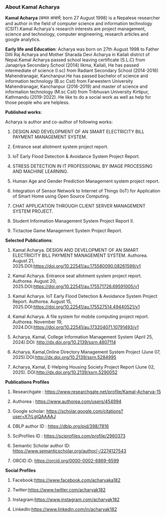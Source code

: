 <h3> About Kamal Acharya</h3>
<b>Kamal Acharya</b> (कमल आचार्य; born 27 August 1998) is a Nepalese researcher and author in the field of computer science and information technology (CSIT).Kamal Acharya's research interests are project management, science and technology, computer engineering, research articles and google analytics.

<b>Early life and Education</b>: Acharya was born on 27th August 1998 to Father Dilli Raj Acharya and Mother Sharada Devi Acharya in Kailali district of Nepal.Kamal Acharya passed school leaving certificate (S.L.C) from Janapriya Secondary School (2014) likma, Kailali, He has passed intermediate of science (I.sc) from Radiant Secondary School (2014-2016) Mahendranagar, Kanchanpur.He has passed bachelor of science and information technology (B.sc Csit) from Farwestern University Mahendranagar, Kanchanpur (2016-2019) and master of science and information technology (M.sc Csit) from Tribhuvan University Kirtipur, Kathmandu (2019-2022). He like to do a social work as well as help for those people who are helpless.

<b>Published works</b>:

Acharya is author and co-author of following works:

1. DESIGN AND DEVELOPMENT OF AN SMART ELECTRICITY BILL PAYMENT MANAGEMENT SYSTEM.

2. Entrance seat allotment system project report.

3. IoT Early Flood Detection & Avoidance System Project Report.

4. STRESS DETECTION IN IT PROFESSIONAL BY IMAGE PROCESSING AND MACHINE LEARNING.

5. Human Age and Gender Prediction Management system project report.

6. Integration of Sensor Network to Internet of Things (IoT) for Application of Smart Home using Open Source Computing.

7. CHAT APPLICATION THROUGH CLIENT SERVER MANAGEMENT SYSTEM PROJECT.

8. Student Information Management System Project Report II.

9. Tictactoe Game Management System Project Report.

<b>Selected Publications</b>:

1. Kamal Acharya. DESIGN AND DEVELOPMENT OF AN SMART ELECTRICITY BILL PAYMENT MANAGEMENT SYSTEM. Authorea. August 21, 2025.DOI:https://doi.org/10.22541/au.175580090.08261599/v1

2. Kamal Acharya. Entrance seat allotment system project report. Authorea. August 20, 2025.DOI:https://doi.org/10.22541/au.175571726.69591005/v1

3. Kamal Acharya. IoT Early Flood Detection & Avoidance System Project Report. Authorea. August 15, 2025.DOI:https://doi.org/10.22541/au.175527514.49440521/v1

4. Kamal Acharya. A file system for mobile computing project report. Authorea. November 19, 2024.DOI:https://doi.org/10.22541/au.173204071.10791493/v1

5. Acharya, Kamal, College Information Management System (April 25, 2024).DOI: http://dx.doi.org/10.2139/ssrn.4807114

6. Acharya, Kamal,Online Directory Management System Project (June 07, 2025).DOI:http://dx.doi.org/10.2139/ssrn.5284995

7. Acharya, Kamal, E-Helping Housing Society Project Report (June 02, 2025). DOI:http://dx.doi.org/10.2139/ssrn.5290052

<b>Publications Profiles</b>

1. Researchgate : https://www.researchgate.net/profile/Kamal-Acharya-15
   
2. Authorea : https://www.authorea.com/users/454994

3. Google scholar: https://scholar.google.com/citations?user=X7rLgIQAAAAJ

4. DBLP author ID : https://dblp.org/pid/398/7816

5. SciProfiles ID : https://sciprofiles.com/profile/2960373

6. Semantic Scholar author ID: https://www.semanticscholar.org/author/-/2274127543

7. ORCID iD: https://orcid.org/0000-0002-6869-6599

<b>Social Profiles</b>

1. Facebook:https://www.facebook.com/acharyaka182
   
2. Twitter:https://www.twitter.com/acharyak182

3. Instagram:https://www.instagram.com/acharyak182

4. LinkedIn:https://www.linkedin.com/in/acharyak182

